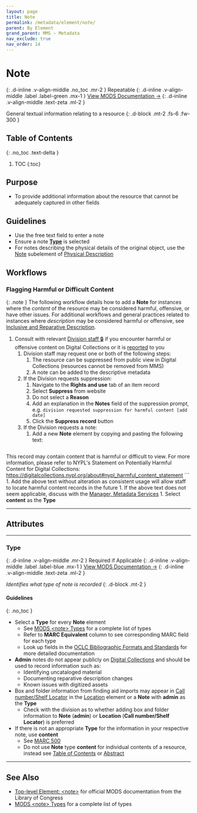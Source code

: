 ```yaml
---
layout: page
title: Note
permalink: /metadata/element/note/
parent: By Element
grand_parent: MMS › Metadata
nav_exclude: true
nav_order: 14
---
```


<style>code { white-space : pre-wrap !important; word-break: break-word; }</style>

# Note
{: .d-inline .v-align-middle .no_toc .mr-2 }
Repeatable
{: .d-inline .v-align-middle .label .label-green .mx-1 }
[View MODS Documentation →](https://www.loc.gov/standards/mods/userguide/note.html)
{: .d-inline .v-align-middle .text-zeta .ml-2 }

General textual information relating to a resource
{: .d-block .mt-2 .fs-6 .fw-300 }

## Table of Contents
{: .no_toc .text-delta }

1. TOC
{:toc}

## Purpose
- To provide additional information about the resource that cannot be adequately captured in other fields

## Guidelines
- Use the free text field to enter a note
- Ensure a note [**Type**](#type) is selected
- For notes describing the physical details of the original object, use the [Note](/metadata-documentation/metadata/element/physical-description/#note) subelement of [Physical Description](/metadata-documentation/metadata/element/physical-description/)

## Workflows

### Flagging Harmful or Difficult Content

{: .note }
The following workflow details how to add a **Note** for instances where the _content_ of the resource may be considered harmful, offensive, or have other issues. For additional workflows and general practices related to instances where _description_ may be considered harmful or offensive, see [Inclusive and Reparative Description](/metadata-documentation/metadata/guidelines/#inclusive-and-reparative-description).

1. Consult with relevant [Division staff 🔒](https://docs.google.com/spreadsheets/d/1P-YDJigon640fTCLP4Ig4-zmzqrX88v5M24ShuxFNVY/edit#gid=0&range=F2:F37) if you encounter harmful or offensive content on Digital Collections or it is [reported](/metadata-documentation/workflows/remediations/feedback/) to you
    1. Division staff may request one or both of the following steps:
        1. The resource can be suppressed from public view in Digital Collections (resources cannot be removed from MMS)
        1. A note can be added to the descriptive metadata
    1. If the Division requests suppression:
        1. Navigate to the **Rights and use** tab of an item record
        1. Select **Suppress** from website
        1. Do not select a **Reason**
        1. Add an explanation in the **Notes** field of the suppression prompt, e.g. `division requested suppression for harmful content [add date]`
        1. Click the **Suppress record** button
    1. If the Division requests a note:
        1. Add a new **Note** element by copying and pasting the following text:
        ```
This record may contain content that is harmful or difficult to view. For more information, please refer to NYPL's Statement on Potentially Harmful Content for Digital Collections: https://digitalcollections.nypl.org/about#nypl_harmful_content_statement
        ```
            1. Add the above text without alteration as consistent usage will allow staff to locate harmful content records in the future
            1. If the above text does not seem applicable, discuss with the [Manager, Metadata Services](/metadata-documentation/contact/#our-team)
        1. Select **content** as the **Type**

---

## Attributes

---

### Type
{: .d-inline .v-align-middle .mr-2 }
Required if Applicable
{: .d-inline .v-align-middle .label .label-blue .mx-1 }
[View MODS Documentation →](https://www.loc.gov/standards/mods/userguide/note.html#type)
{: .d-inline .v-align-middle .text-zeta .ml-2 }

_Identifies what type of note is recorded_
{: .d-block .mt-2 }

#### Guidelines
{: .no_toc }
- Select a **Type** for every **Note** element
    - See [MODS &lt;note&gt; Types](https://www.loc.gov/standards/mods/mods-notes.html) for a complete list of types
    - Refer to **MARC Equivalent** column to see corresponding MARC field for each type
    - Look up fields in the [OCLC Bibliographic Formats and Standards](https://www.oclc.org/bibformats/en.html) for more detailed documentation
- **Admin** notes do not appear publicly on [Digital Collections](/metadata-documentation/resources/glossary/#digital-collections) and should be used to record information such as:
    - Identifying uncataloged material
    - Documenting reparative description changes
    - Known issues with digitized assets
- Box and folder information from finding aid imports may appear in [Call number/Shelf Locator](/metadata-documentation/metadata/element/location/#call-number--shelf-locator) in the [Location](/metadata-documentation/metadata/element/location/) element or a **Note** with **admin** as the **Type**
    - Check with the division as to whether adding box and folder information to **Note** (**admin**) or **Location** (**Call number/Shelf Locator**) is preferred
- If there is not an appropriate **Type** for the information in your respective note, use **content**
    - See [MARC 500](https://www.oclc.org/bibformats/en/5xx/500.html)
    - Do not use **Note** type **content** for individual contents of a resource, instead see [Table of Contents](/metadata-documentation/metadata/element/table-of-contents/) or [Abstract](/metadata-documentation/metadata/element/abstract/)

---

## See Also
- [Top-level Element: &lt;note&gt;](https://www.loc.gov/standards/mods/userguide/note.html) for official MODS documentation from the Library of Congress
- [MODS &lt;note&gt; Types](https://www.loc.gov/standards/mods/mods-notes.html) for a complete list of types
